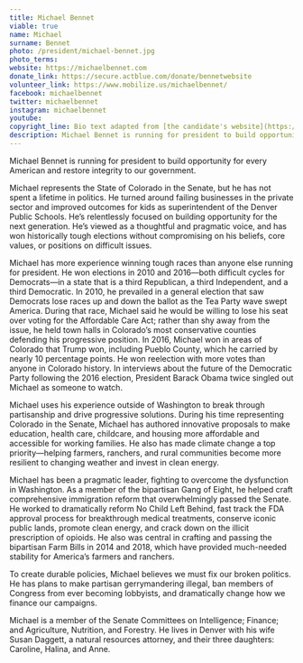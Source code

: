 ```yaml
---
title: Michael Bennet
viable: true
name: Michael
surname: Bennet
photo: /president/michael-bennet.jpg
photo_terms: 
website: https://michaelbennet.com
donate_link: https://secure.actblue.com/donate/bennetwebsite
volunteer_link: https://www.mobilize.us/michaelbennet/
facebook: michaelbennet
twitter: michaelbennet
instagram: michaelbennet
youtube: 
copyright_line: Bio text adapted from [the candidate's website](https://michaelbennet.com/meet-michael/) and may be &copy; 2019 Bennet for America.
description: Michael Bennet is running for president to build opportunity for every American and restore integrity to our government.
---
```

Michael Bennet is running for president to build opportunity for every American and restore integrity to our government.

Michael represents the State of Colorado in the Senate, but he has not spent a lifetime in politics. He turned around failing businesses in the private sector and improved outcomes for kids as superintendent of the Denver Public Schools. He’s relentlessly focused on building opportunity for the next generation. He’s viewed as a thoughtful and pragmatic voice, and has won historically tough elections without compromising on his beliefs, core values, or positions on difficult issues.

Michael has more experience winning tough races than anyone else running for president. He won elections in 2010 and 2016—both difficult cycles for Democrats—in a state that is a third Republican, a third Independent, and a third Democratic. In 2010, he prevailed in a general election that saw Democrats lose races up and down the ballot as the Tea Party wave swept America. During that race, Michael said he would be willing to lose his seat over voting for the Affordable Care Act; rather than shy away from the issue, he held town halls in Colorado’s most conservative counties defending his progressive position. In 2016, Michael won in areas of Colorado that Trump won, including Pueblo County, which he carried by nearly 10 percentage points. He won reelection with more votes than anyone in Colorado history. In interviews about the future of the Democratic Party following the 2016 election, President Barack Obama twice singled out Michael as someone to watch.

Michael uses his experience outside of Washington to break through partisanship and drive progressive solutions. During his time representing Colorado in the Senate, Michael has authored innovative proposals to make education, health care, childcare, and housing more affordable and accessible for working families. He also has made climate change a top priority—helping farmers, ranchers, and rural communities become more resilient to changing weather and invest in clean energy.

Michael has been a pragmatic leader, fighting to overcome the dysfunction in Washington. As a member of the bipartisan Gang of Eight, he helped craft comprehensive immigration reform that overwhelmingly passed the Senate. He worked to dramatically reform No Child Left Behind, fast track the FDA approval process for breakthrough medical treatments, conserve iconic public lands, promote clean energy, and crack down on the illicit prescription of opioids. He also was central in crafting and passing the bipartisan Farm Bills in 2014 and 2018, which have provided much-needed stability for America’s farmers and ranchers.

To create durable policies, Michael believes we must fix our broken politics. He has plans to make partisan gerrymandering illegal, ban members of Congress from ever becoming lobbyists, and dramatically change how we finance our campaigns.

Michael is a member of the Senate Committees on Intelligence; Finance; and Agriculture, Nutrition, and Forestry. He lives in Denver with his wife Susan Daggett, a natural resources attorney, and their three daughters: Caroline, Halina, and Anne.